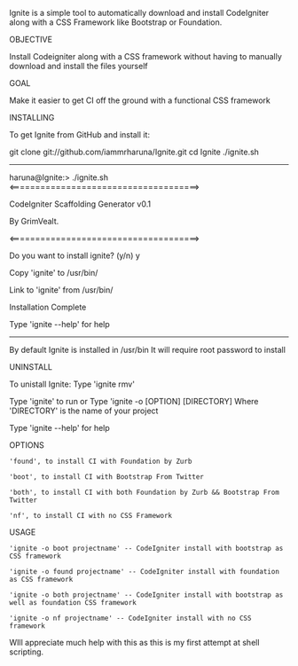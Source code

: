 Ignite is a simple tool to automatically download and install
CodeIgniter along with a CSS Framework like Bootstrap or Foundation.

OBJECTIVE

Install Codeigniter along with a CSS framework without having to manually download and install the files yourself

GOAL

Make it easier to get CI off the ground with a functional CSS framework 

INSTALLING

To get Ignite from GitHub and install it:

git clone git://github.com/iammrharuna/Ignite.git
cd Ignite
./ignite.sh

----------------------------------------------------

haruna@Ignite:> ./ignite.sh
<=====================================>

CodeIgniter Scaffolding Generator v0.1

By GrimVealt.

<=====================================>

Do you want to install ignite? (y/n)
y

Copy 'ignite' to /usr/bin/

Link to 'ignite' from /usr/bin/

Installation Complete

Type 'ignite --help' for help

----------------------------------------------------

By default Ignite is installed in /usr/bin 
It will require root password to install

UNINSTALL

To unistall Ignite:
Type 'ignite rmv'

Type 'ignite' to run or Type 'ignite -o [OPTION] [DIRECTORY]
Where 'DIRECTORY' is the name of your project

Type 'ignite --help' for help

OPTIONS

	'found', to install CI with Foundation by Zurb

	'boot', to install CI with Bootstrap From Twitter

	'both', to install CI with both Foundation by Zurb && Bootstrap From Twitter

	'nf', to install CI with no CSS Framework

USAGE

	'ignite -o boot projectname' -- CodeIgniter install with bootstrap as CSS framework

	'ignite -o found projectname' -- CodeIgniter install with foundation as CSS framework

	'ignite -o both projectname' -- CodeIgniter install with bootstrap as well as foundation CSS framework

	'ignite -o nf projectname' -- CodeIgniter install with no CSS framework

WIll appreciate much help with this as this is my first attempt at shell scripting.

